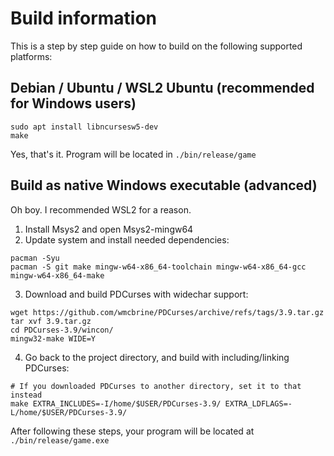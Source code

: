 # Build information
This is a step by step guide on how to build on the following supported platforms:

## Debian / Ubuntu / WSL2 Ubuntu (recommended for Windows users)

```
sudo apt install libncursesw5-dev
make
```

Yes, that's it. Program will be located in `./bin/release/game`

## Build as native Windows executable (advanced)
Oh boy. I recommended WSL2 for a reason.

1. Install Msys2 and open Msys2-mingw64
2. Update system and install needed dependencies:
```
pacman -Syu
pacman -S git make mingw-w64-x86_64-toolchain mingw-w64-x86_64-gcc mingw-w64-x86_64-make
```
3. Download and build PDCurses with widechar support:
```
wget https://github.com/wmcbrine/PDCurses/archive/refs/tags/3.9.tar.gz
tar xvf 3.9.tar.gz
cd PDCurses-3.9/wincon/
mingw32-make WIDE=Y
```
4. Go back to the project directory, and build with including/linking PDCurses:
```
# If you downloaded PDCurses to another directory, set it to that instead
make EXTRA_INCLUDES=-I/home/$USER/PDCurses-3.9/ EXTRA_LDFLAGS=-L/home/$USER/PDCurses-3.9/
```

After following these steps, your program will be located at `./bin/release/game.exe`